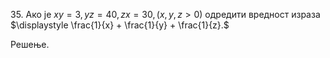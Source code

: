 $35.$ Ако је $xy = 3, yz = 40, zx = 30, (x,y,z >0)$ одредити вредност израза $\displaystyle \frac{1}{x} + \frac{1}{y} + \frac{1}{z}.$

Решење.